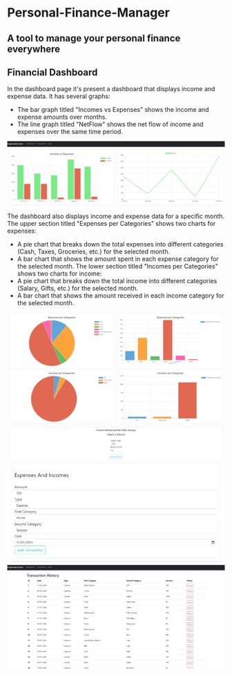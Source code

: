 # Personal-Finance-Manager
## A tool to manage your personal finance everywhere

## Financial Dashboard
In the dashboard page it's present a dashboard that displays income and expense data. 
It has several graphs: 
- The bar graph titled "Incomes vs Expenses" shows the income and expense amounts over months. 
- The line graph titled "NetFlow" shows the net flow of income and expenses over the same time period.

![d1](images/dashboard_1.jpg)

The dashboard also displays income and expense data for a specific month. 
The upper section titled "Expenses per Categories" shows two charts for expenses:
- A pie chart that breaks down the total expenses into different categories (Cash, Taxes, Groceries, etc.) for the selected month.
- A bar chart that shows the amount spent in each expense category for the selected month.
The lower section titled "Incomes per Categories" shows two charts for income:
- A pie chart that breaks down the total income into different categories (Salary, Gifts, etc.) for the selected month.
- A bar chart that shows the amount received in each income category for the selected month.

![d2](images/dashboard_2.jpg)
![d3](images/dashboard_3.jpg)
![a1](images/add_expense.jpg)
![d3](images/transactions.jpg)